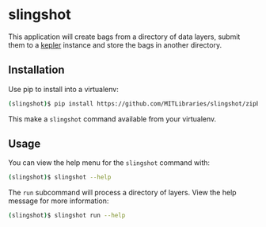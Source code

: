 # slingshot

This application will create bags from a directory of data layers, submit them to a [kepler](https://github.com/MITLibraries/kepler) instance and store the bags in another directory.

## Installation

Use pip to install into a virtualenv:

```bash
(slingshot)$ pip install https://github.com/MITLibraries/slingshot/zipball/master
```

This make a `slingshot` command available from your virtualenv.

## Usage

You can view the help menu for the `slingshot` command with:

```bash
(slingshot)$ slingshot --help
```

The `run` subcommand will process a directory of layers. View the help message for more information:

```bash
(slingshot)$ slingshot run --help
```
